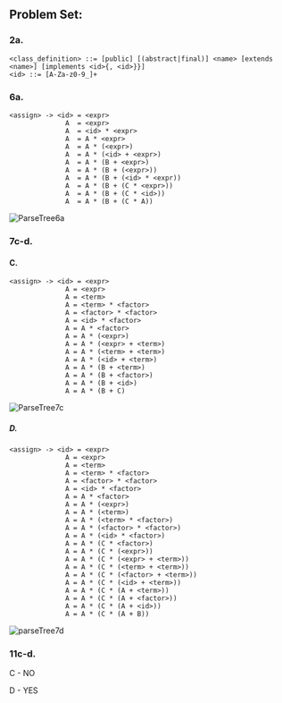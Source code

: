 ## Problem Set:

### 2a.
    <class_definition> ::= [public] [(abstract|final)] <name> [extends <name>] [implements <id>{, <id>}}]
    <id> ::= [A-Za-z0-9_]+

### 6a.
    <assign> -> <id> = <expr>
                  A  = <expr>
                  A  = <id> * <expr>
                  A  = A * <expr>
                  A  = A * (<expr>)
                  A  = A * (<id> + <expr>)
                  A  = A * (B + <expr>)
                  A  = A * (B + (<expr>))
                  A  = A * (B + (<id> * <expr))
                  A  = A * (B + (C * <expr>))
                  A  = A * (B + (C * <id>))
                  A  = A * (B + (C * A))

![ParseTree6a](parseTree.jpg)

### 7c-d.
#### C.
    <assign> -> <id> = <expr>
                  A = <expr>
                  A = <term>
                  A = <term> * <factor>
                  A = <factor> * <factor>
                  A = <id> * <factor>
                  A = A * <factor>
                  A = A * (<expr>)
                  A = A * (<expr> + <term>)
                  A = A * (<term> + <term>)
                  A = A * (<id> + <term>)
                  A = A * (B + <term>)
                  A = A * (B + <factor>)
                  A = A * (B + <id>)
                  A = A * (B + C)

![ParseTree7c](paseTree2.jpg)

##### D.
    <assign> -> <id> = <expr>
                  A = <expr>
                  A = <term>
                  A = <term> * <factor>
                  A = <factor> * <factor>
                  A = <id> * <factor>
                  A = A * <factor>
                  A = A * (<expr>)
                  A = A * (<term>)
                  A = A * (<term> * <factor>)
                  A = A * (<factor> * <factor>)
                  A = A * (<id> * <factor>)
                  A = A * (C * <factor>)
                  A = A * (C * (<expr>))
                  A = A * (C * (<expr> + <term>))
                  A = A * (C * (<term> + <term>))
                  A = A * (C * (<factor> + <term>))
                  A = A * (C * (<id> + <term>))
                  A = A * (C * (A + <term>))
                  A = A * (C * (A + <factor>))
                  A = A * (C * (A + <id>))
                  A = A * (C * (A + B))

![parseTree7d](parseTree3.jpg)

### 11c-d.
C - NO

D - YES
